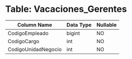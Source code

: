 # Table: Vacaciones_Gerentes

| Column Name | Data Type | Nullable |
|-------------|-----------|----------|
| CodigoEmpleado | bigint | NO |
| CodigoCargo | int | NO |
| CodigoUnidadNegocio | int | NO |
